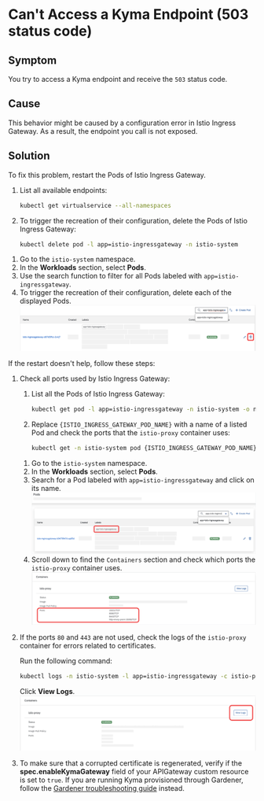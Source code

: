 <!-- open-source-only -->
# Can't Access a Kyma Endpoint (503 status code)

## Symptom

You try to access a Kyma endpoint and receive the `503` status code.

## Cause

This behavior might be caused by a configuration error in Istio Ingress Gateway. As a result, the endpoint you call is not exposed.

## Solution

To fix this problem, restart the Pods of Istio Ingress Gateway.

<Tabs>
<Tab name="kubectl">

1. List all available endpoints:

    ```bash
    kubectl get virtualservice --all-namespaces
    ```

2. To trigger the recreation of their configuration, delete the Pods of Istio Ingress Gateway:

     ```bash
     kubectl delete pod -l app=istio-ingressgateway -n istio-system
     ```
     
</Tab>

<Tab name="Kyma Dashboard">

1. Go to the `istio-system` namespace.
2. In the **Workloads** section, select **Pods**.
3. Use the search function to filter for all Pods labeled with `app=istio-ingressgateway`.
4. To trigger the recreation of their configuration, delete each of the displayed Pods.
   ![Delete Pods with `app=istio-ingressgateway` label](../../assets/delete-istio-ingressgateway-pods.svg)

</Tab>
</Tabs>

If the restart doesn't help, follow these steps:

1. Check all ports used by Istio Ingress Gateway:

   <Tabs>
   <Tab name="kubectl">

   1. List all the Pods of Istio Ingress Gateway:

      ```bash
      kubectl get pod -l app=istio-ingressgateway -n istio-system -o name
      ```

   2. Replace `{ISTIO_INGRESS_GATEWAY_POD_NAME}` with a name of a listed Pod and check the ports that the `istio-proxy` container uses:

      ```bash
      kubectl get -n istio-system pod {ISTIO_INGRESS_GATEWAY_POD_NAME} -o jsonpath='{.spec.containers[*].ports[*].containerPort}'
      ```
   
   </Tab>
   <Tab name="Kyma Dashboard">

   1. Go to the `istio-system` namespace.
   2. In the **Workloads** section, select **Pods**.
   3. Search for a Pod labeled with `app=istio-ingressgateway` and click on its name.
   ![Search for a Pod with `app=istio-ingressgateway` label](../../assets/search-for-istio-ingress-gateway.svg)
   4. Scroll down to find the `Containers` section and check which ports the `istio-proxy` container uses.
   ![Check ports used by istio-proxy](../../assets/check-istio-proxy-ports.svg)

   </Tab>
   </Tabs>


2. If the ports `80` and `443` are not used, check the logs of the `istio-proxy` container for errors related to certificates.

   <Tabs>
   <Tab name="kubectl">
   
   Run the following command:

   ```bash
   kubectl logs -n istio-system -l app=istio-ingressgateway -c istio-proxy
   ```
   
   </Tab>
   <Tab name="Kyma Dashboard">

   Click **View Logs**.
   ![View logs of the istio-proxy-container](../../assets/view-istio-proxy-logs.svg)
   
   </Tab>
   </Tabs>

3. To make sure that a corrupted certificate is regenerated, verify if the **spec.enableKymaGateway** field of your APIGateway custom resource is set to `true`. If you are running Kyma provisioned through Gardener, follow the [Gardener troubleshooting guide](https://kyma-project.io/docs/kyma/latest/04-operation-guides/troubleshooting/security/sec-01-certificates-gardener/) instead.